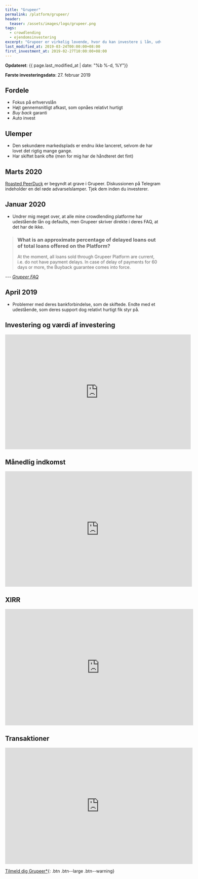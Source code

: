```yaml
---
title: "Grupeer"
permalink: /platform/grupeer/
header:
  teaser: /assets/images/logo/grupeer.png
tags:
  - crowdlending
  - ejendomsinvestering
excerpt: "Grupeer er virkelig lovende, hvor du kan investere i lån, udviklingsprojekter og snart kvadratmeter på ejendomsmarkedet."
last_modified_at: 2019-03-24T00:00:00+08:00
first_investment_at: 2019-02-27T10:00:00+08:00
---
```


**Opdateret**: {{ page.last_modified_at | date: "%b %-d, %Y"}}

**Første investeringsdato**: 27. februar 2019  

## Fordele

- Fokus på erhvervslån
- Højt gennemsnitligt afkast, som opnåes relativt hurtigt
- _Buy back_ garanti
- Auto invest

## Ulemper

- Den sekundære markedsplads er endnu ikke lanceret, selvom de har lovet det rigtig mange gange.
- Har skiftet bank ofte (men for mig har de håndteret det fint)

## Marts 2020

[Roasted PeerDuck](https://web.telegram.org/#/im?p=@grupeerdiscussion1) er begyndt at grave i Grupeer. Diskussionen på Telegram indeholder en del røde advarselslamper. Tjek dem inden du investerer.

## Januar 2020

- Undrer mig meget over, at alle mine crowdlending platforme har udestående lån og defaults, men Grupeer skriver direkte i deres FAQ, at det har de ikke.

> ### What is an approximate percentage of delayed loans out of total loans offered on the Platform?
> At the moment, all loans sold through Grupeer Platform are current, i.e. do not have payment delays. In case of delay of payments for 60 days or more, the Buyback guarantee comes into force.

--- <cite>[Grupeer FAQ](https://www.grupeer.com/faq)</cite>

## April 2019

- Problemer med deres bankforbindelse, som de skiftede. Endte med et udestående, som deres support dog relativt hurtigt fik styr på.

## Investering og værdi af investering

<iframe width="601" height="371" seamless frameborder="0" scrolling="no" src="https://docs.google.com/spreadsheets/d/e/2PACX-1vQKZZbdj1cM5A4yCXjtjhxowXHoMhioXI-OR-mEPmmGgqQhcSr250VUM8SGVvRkWZziWUYleizmqAC2/pubchart?oid=142956855&amp;format=image"></iframe>

## Månedlig indkomst

<iframe width="605" height="373" seamless frameborder="0" scrolling="no" src="https://docs.google.com/spreadsheets/d/e/2PACX-1vQKZZbdj1cM5A4yCXjtjhxowXHoMhioXI-OR-mEPmmGgqQhcSr250VUM8SGVvRkWZziWUYleizmqAC2/pubchart?oid=948923103&amp;format=image"></iframe>

## XIRR

<iframe width="609" height="376" seamless frameborder="0" scrolling="no" src="https://docs.google.com/spreadsheets/d/e/2PACX-1vQKZZbdj1cM5A4yCXjtjhxowXHoMhioXI-OR-mEPmmGgqQhcSr250VUM8SGVvRkWZziWUYleizmqAC2/pubchart?oid=1322919992&amp;format=image"></iframe>

## Transaktioner

<iframe width="607" height="376" seamless frameborder="0" scrolling="no" src="https://docs.google.com/spreadsheets/d/e/2PACX-1vQKZZbdj1cM5A4yCXjtjhxowXHoMhioXI-OR-mEPmmGgqQhcSr250VUM8SGVvRkWZziWUYleizmqAC2/pubchart?oid=1204525699&amp;format=image"></iframe>

[Tilmeld dig Grupeer\*](/go/grupeer/){: .btn .btn--large .btn--warning}
